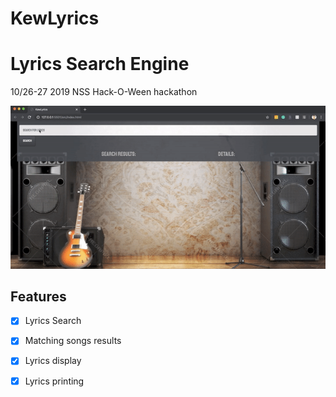 # KewLyrics
# Lyrics Search Engine
10/26-27 2019 NSS Hack-O-Ween hackathon
<br>


![Screencast](KewlGif.gif)


## Features

- [x] Lyrics Search
- [x] Matching songs results
- [x] Lyrics display
- [x] Lyrics printing

